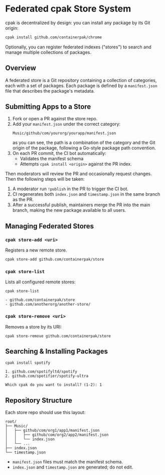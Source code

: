 # Federated cpak Store System

cpak is decentralized by design: you can install any package by its Git origin:

```bash
cpak install github.com/containerpak/chrome
```

Optionally, you can register federated indexes ("stores") to search and
manage multiple collections of packages.

## Overview

A federated store is a Git repository containing a collection of categories,
each with a set of packages. Each package is defined by a `manifest.json` file
that describes the package's metadata.

## Submitting Apps to a Store

1. Fork or open a PR against the store repo.
2. Add your `manifest.json` under the correct category:
   ```
   Music/github/com/yourorg/yourapp/manifest.json
   ```
   as you can see, the path is a combination of the category and the Git origin
   of the package, following a Go-style package path convention.
3. On each PR commit, the CI bot automatically:
   * Validates the manifest schema
   * Attempts `cpak install <origin>` against the PR index.

Then moderators will review the PR and occasionally request changes. Then the
following steps will be taken:

1. A moderator run `!publish` in the PR to trigger the CI bot.
2. CI regenerates both `index.json` and `timestamp.json` in the same branch
   as the PR.
2. After a successful publish, maintainers merge the PR into the main branch,
   making the new package available to all users.

## Managing Federated Stores

### `cpak store-add <uri>`

Registers a new remote store.

```bash
cpak store-add github.com/containerpak/store
```

### `cpak store-list`

Lists all configured remote stores:

```plain
cpak store-list

- github.com/containerpak/store        
- github.com/anotherorg/another-store/ 
```

### `cpak store-remove <uri>`

Removes a store by its URI:

```plain
cpak store-remove github.com/containerpak/store
```

## Searching & Installing Packages

```plain
cpak install spotify

1. github.com/spotifyltd/spotify
2. github.com/spotifier/spotify-ultra

Which cpak do you want to install? (1-2): 1
```

## Repository Structure

Each store repo should use this layout:

```
root/
├── Music/
│   ├── github/com/org1/app1/manifest.json
│   │   ├── github/com/org2/app2/manifest.json
│   │   └── index.json
│   └── ...
├── index.json
└── timestamp.json
```

* `manifest.json` files must match the manifest schema.
* `index.json` and `timestamp.json` are generated; do not edit.
